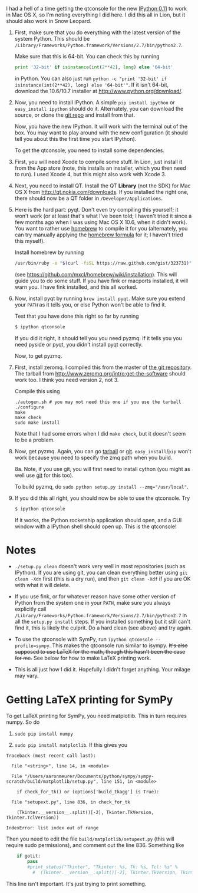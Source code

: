 I had a hell of a time getting the qtconsole for the new [IPython 0.11](http://ipython.org/) to work in Mac OS X, so I'm noting everything I did here.  I did this all in Lion, but it should also work in Snow Leopard.

1. First, make sure that you do everything with the latest version of the system Python.  This should be `/Library/Frameworks/Python.framework/Versions/2.7/bin/python2.7`.  

    Make sure that this is 64-bit.  You can check this by running

    ```python
    print '32-bit' if isinstance(int(2**42), long) else '64-bit'
    ```

    in Python.  You can also just run `python -c "print '32-bit' if isinstance(int(2**42), long) else '64-bit'"`. If it isn't 64-bit, download the 10.6/10.7 installer at http://www.python.org/download/.

2. Now, you need to install IPython.  A simple `pip install ipython` or `easy_install ipython` should do it.  Alternately, you can download the source, or clone the [git repo](https://github.com/ipython/ipython) and install from that.

    Now, you have the new IPython.  It will work with the terminal out of the box.  You may want to play around with the new configuration (it should tell you about this the first time you start IPython).  

    To get the qtconsole, you need to install some dependencies.  

3. First, you will need Xcode to compile some stuff.  In Lion, just install it from the App store (note, this installs an installer, which you then need to run).  I used Xcode 4, but this might also work with Xcode 3.

4. Next, you need to install QT.  Install the QT **Library** (not the SDK) for Mac OS X from http://qt.nokia.com/downloads.  If you installed the right one, there should now be a QT folder in `/Developer/Applications`.  

5. Here is the hard part: pyqt.  Don't even try compiling this yourself; it won't work (or at least that's what I've been told; I haven't tried it since a few months ago when I was using Mac OS X 10.6, when it didn't work).  You want to rather use [homebrew](https://github.com/mxcl/homebrew) to compile it for you (alternately, you can try manually applying the [homebrew formula](https://github.com/mxcl/homebrew/blob/master/Library/Formula/pyqt.rb) for it; I haven't tried this myself).  

    Install homebrew by running

    ```bash
    /usr/bin/ruby -e "$(curl -fsSL https://raw.github.com/gist/323731)"
    ```

    (see https://github.com/mxcl/homebrew/wiki/installation).  This will guide you to do some stuff.  If you have fink or macports installed, it will warn you.  I have fink installed, and this all worked.  

6. Now, install pyqt by running `brew install pyqt`.  Make sure you extend your `PATH` as it tells you, or else Python won't be able to find it.

    Test that you have done this right so far by running

    ```bash
    $ ipython qtconsole
    ```

    If you did it right, it should tell you you need pyzmq.  If it tells you you need pyside or pyqt, you didn't install pyqt correctly.

    Now, to get pyzmq.

7. First, install zeromq.  I compiled this from the master of [the git repository](github.com/zeromq/zeromq2-1).  The tarball from http://www.zeromq.org/intro:get-the-software should work too.  I think you need version 2, not 3.

    Compile this using

    ```
    ./autogen.sh # you may not need this one if you use the tarball
    ./configure
    make
    make check
    sudo make install
    ```

    Note that I had some errors when I did `make check`, but it doesn't seem to be a problem.

8. Now, get pyzmq.  Again, you can go [tarball](http://www.zeromq.org/bindings:python) or [git](https://github.com/zeromq/pyzmq).  `easy_install`/`pip` won't work because you need to specify the zmq path when you build.  

    8a. Note, if you use git, you will first need to install cython (you might as well use [git](https://github.com/cython/cython) for this too).  

    To build pyzmq, do `sudo python setup.py install --zmq="/usr/local"`.  

9. If you did this all right, you should now be able to use the qtconsole.  Try

    ```bash
    $ ipython qtconsole
    ```

    If it works, the Python rocketship application should open, and a GUI window with a IPython shell should open up.  This is the qtconsole!

# Notes

- `./setup.py clean` doesn't work very well in most repositories (such as IPython).  If you are using git, you can clean everything better using `git clean -Xdn` first (this is a dry run), and then `git clean -Xdf` if you are OK with what it will delete.

- If you use fink, or for whatever reason have some other version of Python from the system one in your `PATH`, make sure you always explicitly call `/Library/Frameworks/Python.framework/Versions/2.7/bin/python2.7` in all the `setup.py install` steps.  If you installed something but it still can't find it, this is likely the culprit.  Do a hard clean (see above) and try again.

- To use the qtconsole with SymPy, run `ipython qtconsole --profile=sympy`.  This makes the qtconsole run similar to isympy.  <del>It's also supposed to use LaTeX for the math, though this hasn't been the case for me.</del> See below for how to make LaTeX printing work.

- This is all just how I did it.  Hopefully I didn't forget anything.  Your milage may vary.

# Getting LaTeX printing for SymPy

To get LaTeX printing for SymPy, you need matplotlib.  This in turn requires numpy. So do

1. `sudo pip install numpy`

2. `sudo pip install matplotlib`.  If this gives you

```pytb
Traceback (most recent call last):

  File "<string>", line 14, in <module>

  File "/Users/aaronmeurer/Documents/python/sympy/sympy-scratch/build/matplotlib/setup.py", line 151, in <module>

    if check_for_tk() or (options['build_tkagg'] is True):

  File "setupext.py", line 836, in check_for_tk

    (Tkinter.__version__.split()[-2], Tkinter.TkVersion, Tkinter.TclVersion))

IndexError: list index out of range
```

Then you need to edit the file `build/matplotlib/setupext.py` (this will require sudo permissions), and comment out the line 836.  Something like

```python
    if gotit:
        pass
        #print_status("Tkinter", "Tkinter: %s, Tk: %s, Tcl: %s" %
          #  (Tkinter.__version__.split()[-2], Tkinter.TkVersion, Tkinter.TclVersion))
```

This line isn't important.  It's just trying to print something.